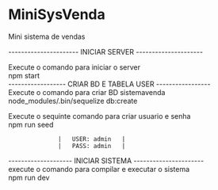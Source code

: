 # MiniSysVenda
Mini sistema de vendas

---------------------- INICIAR SERVER ---------------------                                                                  

Execute o comando para iniciar o server                                                                                      
npm start                                                                                                                                                                                        
------------------ CRIAR BD E TABELA USER -----------------                                                                    
Execute o comando para criar BD sistemavenda                                                                    
node_modules/.bin/sequelize db:create                                                                           

Execute o sequinte comando para criar usuario e senha                                                                       
npm run seed   

                  |   USER: admin   |                                                  
                  |   PASS: admin   |                    
                  

-------------------- INICIAR SISTEMA ----------------------                                                                
execute o comando para compilar e executar o sistema                                                  
npm run dev

